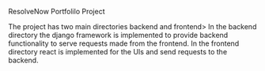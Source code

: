 ResolveNow Portfolilo Project

The project has two main directories backend and frontend>
In the backend directory the django framework is implemented to 
provide backend functionality to serve requests made from the frontend.
In the frontend directory react is implemented for the UIs and send requests 
to the backend.
